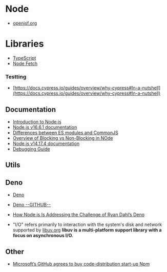 Node
=============

- [openjsf.org](https://openjsf.org)

Libraries
=========

- [TypeScript](https://www.npmjs.com/package/typescript)
- [Node Fetch](https://www.npmjs.com/package/node-fetch)


### Testting 

- [https://docs.cypress.io/guides/overview/why-cypress#In-a-nutshell](https://docs.cypress.io/guides/overview/why-cypress#In-a-nutshell)



Documentation
-------------

- [Introduction to Node.js](https://nodejs.dev/learn)
- [Node.js v16.6.1 documentation](https://nodejs.org/api/esm.html)
- [Differences between ES modules and CommonJS](https://nodejs.org/docs/latest-v14.x/api/esm.html#esm_differences_between_es_modules_and_commonjs)
- [Overview of Blocking vs Non-Blocking in NOde](https://nodejs.org/en/docs/guides/blocking-vs-non-blocking/)
- [Node.js v14.17.4 documentation](https://nodejs.org/docs/latest-v14.x/api/)
- [Debugging Guide](https://github.com/pirple/The-NodeJS-Master-Class.git)



Utils
-----


Deno
-----

- [Deno](https://deno.land)
- [Deno --GITHUB--](https://github.com/denoland/deno)
- [How Node.js Is Addressing the Challenge of Ryan Dahl’s Deno](https://thenewstack.io/how-node-js-is-addressing-the-challenge-of-ryan-dahls-deno/)

- "I/O" refers primarily to interaction with the system's disk and network supported by [libuv.org](https://libuv.org) **libuv is a multi-platform support library with a focus on asynchronous I/O.**

Other
-----

- [Microsoft’s GitHub agrees to buy code-distribution start-up Npm](https://www.cnbc.com/2020/03/16/microsoft-github-agrees-to-buy-code-distribution-start-up-npm.html)